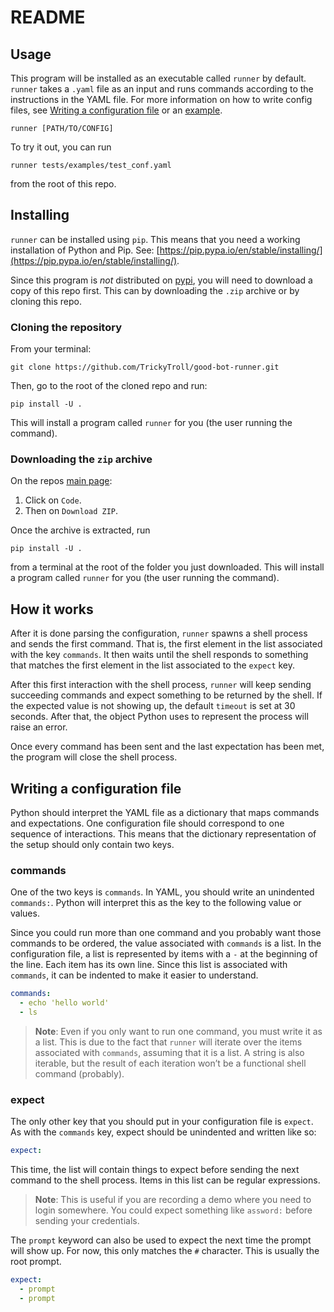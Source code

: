 # README

## Usage

This program will be installed as an executable called `runner` by default. `runner` takes a `.yaml` file as an input and runs commands according to the instructions in the YAML file. For more information on how to write config files, see [Writing a configuration file](#writing-a-configuration-file) or an [example](https://github.com/TrickyTroll/good-bot-runner/blob/main/tests/examples/test_conf.yaml).

```shell
runner [PATH/TO/CONFIG]
```

To try it out, you can run

```shell
runner tests/examples/test_conf.yaml
```

from the root of this repo.

## Installing

`runner` can be installed using `pip`. This means that you need a working installation of Python and Pip. See: [https://pip.pypa.io/en/stable/installing/](https://pip.pypa.io/en/stable/installing/).

Since this program is *not* distributed on [pypi](https://pypi.org), you will need to download a copy of this repo first. This can by downloading the `.zip` archive or by cloning this repo.

### Cloning the repository

From your terminal:

```shell
git clone https://github.com/TrickyTroll/good-bot-runner.git
```

Then, go to the root of the cloned repo and run:

```shell
pip install -U .
```

This will install a program called `runner` for you (the user running the command).

### Downloading the `zip` archive

On the repos [main page](https://github.com/TrickyTroll/good-bot-runner):

1. Click on `Code`.
2. Then on `Download ZIP`.

Once the archive is extracted, run

```shell
pip install -U .
```

from a terminal at the root of the folder you just downloaded. This will install a program called `runner` for you (the user running the command).

## How it works
After it is done parsing the configuration,  `runner` spawns a shell process and sends the first command. That is, the first element in the list associated with the key `commands`. It then waits until the shell responds to something that matches the first element in the list associated to the `expect` key.

After this first interaction with the shell process, `runner` will keep sending succeeding commands and expect something to be returned by the shell. If the expected value is not showing up, the default `timeout` is set at 30 seconds. After that, the object Python uses to represent the process will raise an error.

Once every command has been sent and the last expectation has been met, the program will close the shell process.

## Writing a configuration file
Python should interpret the YAML file as a dictionary that maps commands and expectations. One configuration file should correspond to one sequence of interactions. This means that the dictionary representation of the setup should only contain two keys.

### commands

One of the two keys is `commands`. In YAML, you should write an unindented `commands:`. Python will interpret this as the key to the following value or values.

Since you could run more than one command and you probably want those commands to be ordered, the value associated with  `commands` is a list. In the configuration file, a list is represented by items with a `-` at the beginning of the line. Each item has its own line. Since this list is associated with `commands`, it can be indented to make it easier to understand.

```yaml
commands:
  - echo 'hello world'
  - ls
```

> **Note**: Even if you only want to run one command, you must write it as a list. This is due to the fact that `runner` will iterate over the items associated with `commands`, assuming that it is a list. A string is also iterable, but the result of each iteration won’t be a functional shell command (probably).  

### expect

The only other key that you should put in your configuration file is `expect`. As with the `commands` key, expect should be unindented and written like so:

```yaml
expect:
```

This time, the list will contain things to expect before sending the next command to the shell process. Items in this list can be regular expressions.

> **Note**: This is useful if you are recording a demo where you need to login somewhere. You could expect something like `assword:` before sending your credentials.  

The `prompt` keyword can also be used to expect the next time the prompt will show up. For now, this only matches the `#` character. This is usually the root prompt.

```yaml
expect:
  - prompt
  - prompt
```
